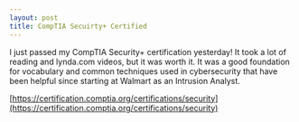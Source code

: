 ```yaml
---
layout: post
title: CompTIA Secuirty+ Certified
---
```


I just passed my CompTIA Security+ certification yesterday! It took a lot of reading and lynda.com videos, but it was worth it. It was a good foundation for vocabulary and common techniques used in cybersecurity that have been helpful since starting at Walmart as an Intrusion Analyst.

[https://certification.comptia.org/certifications/security](https://certification.comptia.org/certifications/security)

<amp-img width="1500" height="1156" layout="responsive" src="/assets/images/comptia.jpg"></amp-img>
